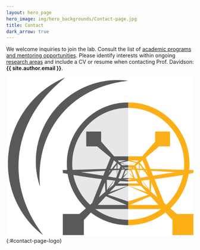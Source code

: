 ```yaml
---
layout: hero_page
hero_image: img/hero_backgrounds/Contact-page.jpg
title: Contact
dark_arrow: true
---
```

We welcome inquiries to join the lab. Consult the list of [academic programs and mentoring opportunities](/mentoring/). Please identify interests within ongoing [research areas](/research/) and include a CV or resume when contacting Prof. Davidson: **{{ site.author.email }}**.


![Power Transformation Lab Logo](img/logo_no_text.png){:#contact-page-logo}

